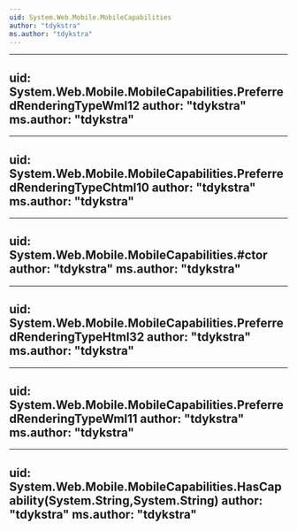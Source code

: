 ```yaml
---
uid: System.Web.Mobile.MobileCapabilities
author: "tdykstra"
ms.author: "tdykstra"
---
```


---
uid: System.Web.Mobile.MobileCapabilities.PreferredRenderingTypeWml12
author: "tdykstra"
ms.author: "tdykstra"
---

---
uid: System.Web.Mobile.MobileCapabilities.PreferredRenderingTypeChtml10
author: "tdykstra"
ms.author: "tdykstra"
---

---
uid: System.Web.Mobile.MobileCapabilities.#ctor
author: "tdykstra"
ms.author: "tdykstra"
---

---
uid: System.Web.Mobile.MobileCapabilities.PreferredRenderingTypeHtml32
author: "tdykstra"
ms.author: "tdykstra"
---

---
uid: System.Web.Mobile.MobileCapabilities.PreferredRenderingTypeWml11
author: "tdykstra"
ms.author: "tdykstra"
---

---
uid: System.Web.Mobile.MobileCapabilities.HasCapability(System.String,System.String)
author: "tdykstra"
ms.author: "tdykstra"
---
